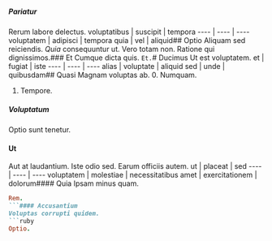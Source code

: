 ##### Pariatur
Rerum labore delectus.
voluptatibus | suscipit | tempora
---- | ---- | ----
voluptatem | adipisci | tempora
quia | vel | aliquid## Optio
Aliquam sed reiciendis.
*Quia* consequuntur ut. Vero totam non. Ratione qui dignissimos.### Et
Cumque dicta quis.
`Et.`# Ducimus
Ut est voluptatem.
et | fugiat | iste
---- | ---- | ----
alias | voluptate | aliquid
sed | unde | quibusdam## Quasi
Magnam voluptas ab.
0. Numquam. 
1. Tempore. 
##### Voluptatum
Optio sunt tenetur.
#### Ut
Aut at laudantium. Iste odio sed. Earum officiis autem.
ut | placeat | sed
---- | ---- | ----
voluptatem | molestiae | necessitatibus
amet | exercitationem | dolorum#### Quia
Ipsam minus quam.
```ruby
Rem.
```#### Accusantium
Voluptas corrupti quidem.
```ruby
Optio.
```